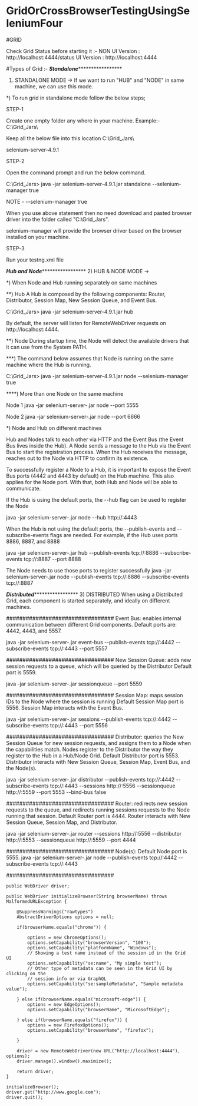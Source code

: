 # GridOrCrossBrowserTestingUsingSeleniumFour

#GRID

Check Grid Status before starting it :-
NON UI Version : http://localhost:4444/status
UI Version : http://localhost:4444

#Types of Grid :-
*******************************************Standalone************************************************************
1) STANDALONE MODE -> If we want to run "HUB" and "NODE" in same machine, we can use this mode.

*) To run grid in standalone mode follow the below steps;

STEP-1

Create one empty folder any where in your machine. Example:- C:\Grid_Jars\

Keep all the below file into this location C:\Grid_Jars\

selenium-server-4.9.1

STEP-2

Open the command prompt and run the below command.

C:\Grid_Jars> java -jar selenium-server-4.9.1.jar standalone --selenium-manager true

NOTE - 
--selenium-manager true

When you use above statement then no need download and pasted browser driver into the folder called "C:\Grid_Jars\".

selenium-manager will provide the browser driver based on the browser installed on your machine.
 
STEP-3

Run your testng.xml file

*******************************************Hub and Node************************************************************
2) HUB & NODE MODE -> 

*) When Node and Hub running separately on same machines

**) Hub
A Hub is composed by the following components: Router, Distributor, Session Map, New Session Queue, and Event Bus.

C:\Grid_Jars> java -jar selenium-server-4.9.1.jar hub

By default, the server will listen for RemoteWebDriver requests on http://localhost:4444.

**) Node
During startup time, the Node will detect the available drivers that it can use from the System PATH.

***) The command below assumes that Node is running on the same machine where the Hub is running.

C:\Grid_Jars> java -jar selenium-server-4.9.1.jar node --selenium-manager true

****) More than one Node on the same machine

Node 1
java -jar selenium-server-<version>.jar node --port 5555

Node 2
java -jar selenium-server-<version>.jar node --port 6666

*) Node and Hub on different machines

Hub and Nodes talk to each other via HTTP and the Event Bus (the Event Bus lives inside the Hub). 
A Node sends a message to the Hub via the Event Bus to start the registration process. 
When the Hub receives the message, reaches out to the Node via HTTP to confirm its existence.

To successfully register a Node to a Hub, it is important to expose the Event Bus ports (4442 and 4443 by default) on the Hub machine. 
This also applies for the Node port. With that, both Hub and Node will be able to communicate.

If the Hub is using the default ports, the --hub flag can be used to register the Node

java -jar selenium-server-<version>.jar node --hub http://<hub-ip>:4443

When the Hub is not using the default ports, the --publish-events and --subscribe-events flags are needed.
For example, if the Hub uses ports 8886, 8887, and 8888

java -jar selenium-server-<version>.jar hub --publish-events tcp://<hub-ip>:8886 --subscribe-events tcp://<hub-ip>:8887 --port 8888

The Node needs to use those ports to register successfully
java -jar selenium-server-<version>.jar node --publish-events tcp://<hub-ip>:8886 --subscribe-events tcp://<hub-ip>:8887

*******************************************Distributed************************************************************
3) DISTRIBUTED
When using a Distributed Grid, each component is started separately, and ideally on different machines.

#################################
Event Bus: enables internal communication between different Grid components.
Default ports are: 4442, 4443, and 5557.

java -jar selenium-server-<version>.jar event-bus --publish-events tcp://<event-bus-ip>:4442 --subscribe-events tcp://<event-bus-ip>:4443 --port 5557

#################################
New Session Queue: adds new session requests to a queue, which will be queried by the Distributor
Default port is 5559.

java -jar selenium-server-<version>.jar sessionqueue --port 5559

#################################
Session Map: maps session IDs to the Node where the session is running
Default Session Map port is 5556. Session Map interacts with the Event Bus.

java -jar selenium-server-<version>.jar sessions --publish-events tcp://<event-bus-ip>:4442 --subscribe-events tcp://<event-bus-ip>:4443 --port 5556

#################################
Distributor: queries the New Session Queue for new session requests, and assigns them to a Node when the capabilities match. 
Nodes register to the Distributor the way they register to the Hub in a Hub/Node Grid.
Default Distributor port is 5553. 
Distributor interacts with New Session Queue, Session Map, Event Bus, and the Node(s).

java -jar selenium-server-<version>.jar distributor --publish-events tcp://<event-bus-ip>:4442 --subscribe-events tcp://<event-bus-ip>:4443 --sessions http://<sessions-ip>:5556 --sessionqueue http://<new-session-queue-ip>:5559 --port 5553 --bind-bus false

#################################
Router: redirects new session requests to the queue, and redirects running sessions requests to the Node running that session.
Default Router port is 4444. Router interacts with New Session Queue, Session Map, and Distributor.

java -jar selenium-server-<version>.jar router --sessions http://<sessions-ip>:5556 --distributor http://<distributor-ip>:5553 --sessionqueue http://<new-session-queue-ip>:5559 --port 4444

#################################
Node(s):
Default Node port is 5555.
java -jar selenium-server-<version>.jar node --publish-events tcp://<event-bus-ip>:4442 --subscribe-events tcp://<event-bus-ip>:4443


#################################

	public WebDriver driver;
	
	public WebDriver initializeBrowser(String browserName) throws MalformedURLException {
		
		@SuppressWarnings("rawtypes")
		AbstractDriverOptions options = null;
		
		if(browserName.equals("chrome")) {
			
			options = new ChromeOptions();
			options.setCapability("browserVersion", "100");
			options.setCapability("platformName", "Windows");
			// Showing a test name instead of the session id in the Grid UI
			options.setCapability("se:name", "My simple test"); 
			// Other type of metadata can be seen in the Grid UI by clicking on the 
			// session info or via GraphQL
			options.setCapability("se:sampleMetadata", "Sample metadata value");
			
		} else if(browserName.equals("microsoft-edge")) {			
			options = new EdgeOptions();
			options.setCapability("browserName", "MicrosoftEdge");
			
		} else if(browserName.equals("firefox")) {			
			options = new FirefoxOptions();
			options.setCapability("browserName", "firefox");
			
		}
		
		driver = new RemoteWebDriver(new URL("http://localhost:4444"), options);		
		driver.manage().window().maximize();
		
		return driver;		
	}
	
	initializeBrowser();
	driver.get("http://www.google.com");
	driver.quit();

